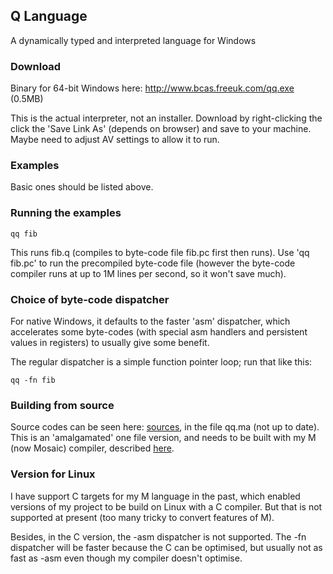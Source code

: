 ## Q Language

A dynamically typed and interpreted language for Windows

### Download
Binary for 64-bit Windows here: http://www.bcas.freeuk.com/qq.exe (0.5MB)

This is the actual interpreter, not an installer. Download by right-clicking the click the 'Save Link As' (depends on browser) and save to your machine. Maybe need to adjust AV settings to allow it to run.

### Examples

Basic ones should be listed above.

### Running the examples

    qq fib

This runs fib.q (compiles to byte-code file fib.pc first then runs). Use 'qq fib.pc' to run the precompiled byte-code file (however the byte-code compiler runs at up to 1M lines per second, so it won't save much).

### Choice of byte-code dispatcher

For native Windows, it defaults to the faster 'asm' dispatcher, which accelerates some byte-codes (with special asm handlers and persistent values in registers) to usually give some benefit.

The regular dispatcher is a simple function pointer loop; run that like this:

    qq -fn fib

### Building from source

Source codes can be seen here: [sources](../sources), in the file qq.ma (not up to date). This is an 'amalgamated' one file version, and needs to be built with my M (now Mosaic) compiler, described [here](../Mosaic).

### Version for Linux

I have support C targets for my M language in the past, which enabled versions of my project to be build on Linux with a C compiler. But that is not supported at present (too many tricky to convert features of M).

Besides, in the C version, the -asm dispatcher is not supported. The -fn dispatcher will be faster because the C can be optimised, but usually not as fast as -asm even though my compiler doesn't optimise.





